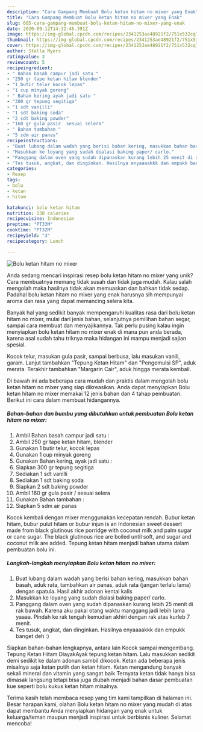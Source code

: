 ```yaml
---
description: "Cara Gampang Membuat Bolu ketan hitam no mixer yang Enak"
title: "Cara Gampang Membuat Bolu ketan hitam no mixer yang Enak"
slug: 605-cara-gampang-membuat-bolu-ketan-hitam-no-mixer-yang-enak
date: 2020-09-12T14:32:46.391Z
image: https://img-global.cpcdn.com/recipes/2341253ae48921f2/751x532cq70/bolu-ketan-hitam-no-mixer-foto-resep-utama.jpg
thumbnail: https://img-global.cpcdn.com/recipes/2341253ae48921f2/751x532cq70/bolu-ketan-hitam-no-mixer-foto-resep-utama.jpg
cover: https://img-global.cpcdn.com/recipes/2341253ae48921f2/751x532cq70/bolu-ketan-hitam-no-mixer-foto-resep-utama.jpg
author: Stella Myers
ratingvalue: 3
reviewcount: 5
recipeingredient:
- " Bahan basah campur jadi satu "
- "250 gr tape ketan hitam blender"
- "1 butir telur kocok lepas"
- "1 cup minyak goreng"
- " Bahan kering ayak jadi satu "
- "300 gr tepung segitiga"
- "1 sdt vanilli"
- "1 sdt baking soda"
- "2 sdt baking powder"
- "160 gr gula pasir  sesuai selera"
- " Bahan tambahan "
- "5 sdm air panas"
recipeinstructions:
- "Buat lubang dalam wadah yang berisi bahan kering, masukkan bahan basah, aduk rata, tambahkan air panas, aduk rata (jangan terlalu lama) dengan spatula. Hasil akhir adonan kental kalis"
- "Masukkan ke loyang yang sudah dialasi baking paper/ carlo."
- "Panggang dalam oven yang sudah dipanaskan kurang lebih 25 menit di rak bawah. Karena aku pakai otang waktu manggang jadi lebih lama yaaaa. Pindah ke rak tengah kemudian akhiri dengan rak atas kurleb 7 menit."
- "Tes tusuk, angkat, dan dinginkan. Hasilnya enyaaaakkk dan empukk banget deh :)"
categories:
- Resep
tags:
- bolu
- ketan
- hitam

katakunci: bolu ketan hitam 
nutrition: 138 calories
recipecuisine: Indonesian
preptime: "PT33M"
cooktime: "PT32M"
recipeyield: "3"
recipecategory: Lunch

---
```



![Bolu ketan hitam no mixer](https://img-global.cpcdn.com/recipes/2341253ae48921f2/751x532cq70/bolu-ketan-hitam-no-mixer-foto-resep-utama.jpg)

Anda sedang mencari inspirasi resep bolu ketan hitam no mixer yang unik? Cara membuatnya memang tidak susah dan tidak juga mudah. Kalau salah mengolah maka hasilnya tidak akan memuaskan dan bahkan tidak sedap. Padahal bolu ketan hitam no mixer yang enak harusnya sih mempunyai aroma dan rasa yang dapat memancing selera kita.

Banyak hal yang sedikit banyak mempengaruhi kualitas rasa dari bolu ketan hitam no mixer, mulai dari jenis bahan, selanjutnya pemilihan bahan segar, sampai cara membuat dan menyajikannya. Tak perlu pusing kalau ingin menyiapkan bolu ketan hitam no mixer enak di mana pun anda berada, karena asal sudah tahu triknya maka hidangan ini mampu menjadi sajian spesial.

Kocok telur, masukan gula pasir, sampai berbusa, lalu masukan vanili, garam. Lanjut tambahkan &#34;Tepung Ketan Hitam&#34; dan &#34;Pengemulsi SP&#34;, aduk merata. Terakhir tambahkan &#34;Margarin Cair&#34;, aduk hingga merata kembali.


Di bawah ini ada beberapa cara mudah dan praktis dalam mengolah bolu ketan hitam no mixer yang siap dikreasikan. Anda dapat menyiapkan Bolu ketan hitam no mixer memakai 12 jenis bahan dan 4 tahap pembuatan. Berikut ini cara dalam membuat hidangannya.

<!--inarticleads1-->

##### Bahan-bahan dan bumbu yang dibutuhkan untuk pembuatan Bolu ketan hitam no mixer:

1. Ambil  Bahan basah campur jadi satu :
1. Ambil 250 gr tape ketan hitam, blender
1. Gunakan 1 butir telur, kocok lepas
1. Gunakan 1 cup minyak goreng
1. Gunakan  Bahan kering, ayak jadi satu :
1. Siapkan 300 gr tepung segitiga
1. Sediakan 1 sdt vanilli
1. Sediakan 1 sdt baking soda
1. Siapkan 2 sdt baking powder
1. Ambil 160 gr gula pasir / sesuai selera
1. Gunakan  Bahan tambahan :
1. Siapkan 5 sdm air panas


Kocok kembali dengan mixer menggunakan kecepatan rendah. Bubur ketan hitam, bubur pulut hitam or bubur injun is an Indonesian sweet dessert made from black glutinous rice porridge with coconut milk and palm sugar or cane sugar. The black glutinous rice are boiled until soft, and sugar and coconut milk are added. Tepung ketan hitam menjadi bahan utama dalam pembuatan bolu ini. 

<!--inarticleads2-->

##### Langkah-langkah menyiapkan Bolu ketan hitam no mixer:

1. Buat lubang dalam wadah yang berisi bahan kering, masukkan bahan basah, aduk rata, tambahkan air panas, aduk rata (jangan terlalu lama) dengan spatula. Hasil akhir adonan kental kalis
1. Masukkan ke loyang yang sudah dialasi baking paper/ carlo.
1. Panggang dalam oven yang sudah dipanaskan kurang lebih 25 menit di rak bawah. Karena aku pakai otang waktu manggang jadi lebih lama yaaaa. Pindah ke rak tengah kemudian akhiri dengan rak atas kurleb 7 menit.
1. Tes tusuk, angkat, dan dinginkan. Hasilnya enyaaaakkk dan empukk banget deh :)


Siapkan bahan-bahan lengkapnya, antara lain Kocok sampai mengembang. Tepung Ketan Hitam DiayakAyak tepung ketan hitam. Lalu masukkan sedikit demi sedikit ke dalam adonan sambil dikocok. Ketan ada beberapa jenis misalnya saja ketan putih dan ketan hitam. Ketan mengandung banyak sekali mineral dan vitamin yang sangat baik Ternyata ketan tidak hanya bisa dimasak langsung tetapi bisa juga diubah menjadi bahan dasar pembuatan kue seperti bolu kukus ketan hitam misalnya. 

Terima kasih telah membaca resep yang tim kami tampilkan di halaman ini. Besar harapan kami, olahan Bolu ketan hitam no mixer yang mudah di atas dapat membantu Anda menyiapkan hidangan yang enak untuk keluarga/teman maupun menjadi inspirasi untuk berbisnis kuliner. Selamat mencoba!
